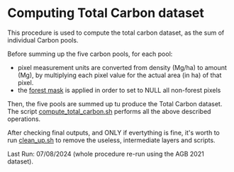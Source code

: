 # Computing Total Carbon dataset  

This procedure is used to compute the total carbon dataset, as the sum of individual Carbon pools.  

Before summing up the five carbon pools, for each pool:  
- pixel measurement units are converted from density (Mg/ha) to amount (Mg), by multiplying each pixel value for the actual area (in ha) of that pixel.  
- the [forest mask](../forest_mask/ReadMe.md) is applied in order to set to NULL all non-forest pixels

Then, the five pools are summed up tu produce the Total Carbon dataset. The script [compute_total_carbon.sh](./compute_total_carbon.sh) performs all the above described operations. 

After checking final outputs, and ONLY if evertything is fine, it's worth to run [clean_up.sh](./clean_up.sh) to remove the useless, intermediate layers and scripts.

Last Run: 07/08/2024 (whole procedure re-run using the AGB 2021 dataset).  
